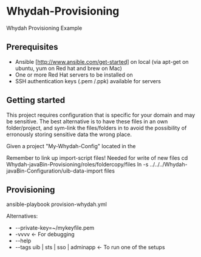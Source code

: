 Whydah-Provisioning
===================

Whydah Provisioning Example

Prerequisites
-------------
* Ansible [http://www.ansible.com/get-started] on local (via apt-get on ubuntu, yum on Red hat and brew on Mac)
* One or more Red Hat servers to be installed on
* SSH authentication keys (.pem /.ppk) available for servers

Getting started
---------------
This project requires configuration that is specific for your domain and may be sensitive.
The best alternative is to have these files in an own folder/project, and sym-link the files/folders in to avoid the possibility of erronously storing sensitive data the wrong place.

Given a project "My-Whydah-Config" located in the

Remember to link up import-script files! Needed for write of new files
cd Whydah-javaBin-Provisioning/roles/foldercopy/files
ln -s ../../../Whydah-javaBin-Configuration/uib-data-import files

Provisioning
------------
ansible-playbook provision-whydah.yml

Alternatives:

* --private-key=~/mykeyfile.pem
* -vvvv <- For debugging
* --help
* --tags uib | sts | sso | adminapp <- To run one of the setups